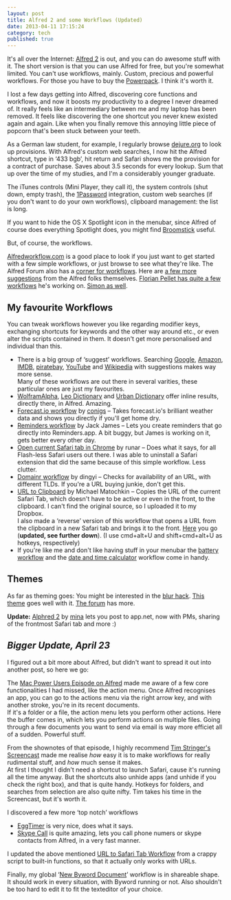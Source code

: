 ```yaml
---
layout: post
title: Alfred 2 and some Workflows (Updated)
date: 2013-04-11 17:15:24
category: tech
published: true
---
```


It's all over the Internet: [Alfred 2](http://www.alfredapp.com) is out, and you can do awesome stuff with it. The short version is that you can use Alfred for free, but you're somewhat limited. You can't use workflows, mainly. Custom, precious and powerful workflows. For those you have to buy the [Powerpack](http://www.alfredapp.com/powerpack/). I think it's worth it.

I lost a few days getting into Alfred, discovering core functions and workflows, and now it boosts my productivity to a degree I never dreamed of. It really feels like an intermediary between me and my laptop has been removed. It feels like discovering the one shortcut you never knew existed again and again. Like when you finally remove this annoying little piece of popcorn that's been stuck between your teeth.

As a German law student, for example, I regularly browse [dejure.org](http://dejure.org/) to look up provisions. With Alfred's custom web searches, I now hit the Alfred shortcut, type in ‘433 bgb’, hit return and Safari shows me the provision for a contract of purchase. Saves about 3.5 seconds for every lookup. Sum that up over the time of my studies, and I'm a considerably younger graduate.

The iTunes controls (Mini Player, they call it), the system controls (shut down, empty trash), the [1Password](https://agilebits.com/onepassword) integration, custom web searches (if you don't want to do your own workflows), clipboard management: the list is long. 

If you want to hide the OS X Spotlight icon in the menubar, since Alfred of course does everything Spotlight does, you might find [Broomstick](http://www.zibity.com/broomstick) useful.

But, of course, the workflows.

[Alfredworkflow.com](http://www.alfredworkflow.com) is a good place to look if you just want to get started with a few simple workflows, or just browse to see what they're like. The Alfred Forum also has a [corner for workflows](http://www.alfredforum.com/forum/3-share-your-workflows/). Here are [a few more suggestions](http://blog.alfredapp.com/2013/04/03/alfred-v2-workflows-a-few-of-our-favourites-so-far/) from the Alfred folks themselves. [Florian Pellet has quite a few workflows](http://florianpellet.com/alfred/) he's working on. [Simon as well](http://simonbs.dk).

## My favourite Workflows
You can tweak workflows however you like regarding modifier keys, exchanging shortcuts for keywords and the other way around etc., or even alter the scripts contained in them. It doesn't get more personalised and individual than this.

* There is a big group of ‘suggest’ workflows. Searching [Google](http://tedwise.com/2013/03/04/alfred-2-workflows/), [Amazon](http://dferg.us/amazon-suggest-workflow/), [IMDB](https://github.com/Dexwell/alfred-imdb-suggest), [piratebay](http://florianpellet.com/alfred/), [YouTube](https://github.com/simonbs/alfred-youtube-workflow) and [Wikipedia](http://www.alfredforum.com/topic/1005-wikipedia-workflow-alternate/?hl=wikipedia) with suggestions makes way more sense.  
Many of these workflows are out there in several varities, these particular ones are just my favourites. 
* [WolframAlpha](http://www.alfredforum.com/topic/655-wolframalpha-workflow/), [Leo Dictionary](https://github.com/psistorm/alfredapp) and [Urban Dictionary](https://github.com/danylokostyshyn/urbandictionary-alfred-workflow) offer inline results, directly there, in Alfred. Amazing.
* [Forecast.io workflow](https://github.com/conigs/forecastio-alfred) by [conigs](http://conigs.com/#all) – Takes forecast.io's brilliant weather data and shows you directly if you'll get home dry.
* [Reminders workflow](http://www.alfredforum.com/topic/917-reminders/) by Jack James – Lets you create reminders that go directly into Reminders.app. A bit buggy, but James is working on it, gets better every other day.
* [Open current Safari tab in Chrome](http://www.alfredforum.com/topic/533-open-current-safari-tab-in-chrome/) by runar – Does what it says, for all Flash-less Safari users out there. I was able to uninstall a Safari extension that did the same because of this simple workflow. Less clutter.
* [Domainr workflow](http://www.alfredforum.com/topic/1485-domainr-workflow/) by dingyi – Checks for availability of an URL, with different TLDs. If you're a URL buying junkie, don't get this.
* [URL to Clipboard](https://dl.dropboxusercontent.com/u/7586201/URLtoClipboard.alfredworkflow) by Michael Matochkin – Copies the URL of the current Safari Tab, which doesn't have to be active or even in the front, to the clipboard. I can't find the original source, so I uploaded it to my Dropbox.  
I also made a ‘reverse’ version of this workflow that opens a URL from the clipboard in a new Safari tab and brings it to the front. [Here](http://cl.ly/0x2O15380I3p) you go (**updated, see further down**). (I use cmd+alt+U and shift+cmd+alt+U as hotkeys, respectively)
* If you're like me and don't like having stuff in your menubar the [battery workflow](http://www.alfredforum.com/topic/1211-battery-view-summary-stats-about-your-laptop-battery/?hl=%2Bbattery+%2Bworkflow#entry6850) and the [date and time calculator](http://www.alfredforum.com/topic/1663-display-and-calculate-with-current-date-and-time/?hl=%2Bdate+%2Bcalculator) workflow come in handy.

## Themes
As far as theming goes: You might be interested in the [blur hack](http://www.alfredforum.com/topic/289-cheeky-little-transparency-blur-hack-in-b78-now-available/). [This theme](http://www.alfredforum.com/topic/1881-os-x-dock/#entry10016) goes well with it. [The forum](http://www.alfredforum.com/forum/4-v2-themes/) has more. 

**Update:** [Alphred 2](https://directory.app.net/app/191/alphred-for-alfred-2/) by [mina](https://alpha.app.net/mina/) lets you post to app.net, now with PMs, sharing of the frontmost Safari tab and more :)

## *Bigger Update, April 23*
I figured out a bit more about Alfred, but didn't want to spread it out into another post, so here we go:

The [Mac Power Users Episode on Alfred](http://macpowerusers.com/2013/04/mac-power-users-133-alfred-2/) made me aware of a few core functionalities I had missed, like the action menu. Once Alfred recognises an app, you can go to the actions menu via the right arrow key, and with another stroke, you're in its recent documents.  
If it's a folder or a file, the action menu lets you perform other actions. Here the buffer comes in, which lets you perform actions on multiple files. Going through a few documents you want to send via email is way more efficiet all of a sudden.  Powerful stuff. 

From the shownotes of that episode, I highly recommend [Tim Stringer's Screencast](http://technicallysimple.com/screencasts/alfred-2-hotkeys/) made me realise *how* easy it is to make workflows for really rudimental stuff, and *how* much sense it makes.  
At first I thought I didn't need a shortcut to launch Safari, cause it's running all the time anyway. But the shortcuts also unhide apps (and unhide if you check the right box), and that is quite handy. Hotkeys for folders, and searches from selection are also quite nifty. Tim takes his time in the Screencast, but it's worth it.

I discovered a few more ‘top notch’ workflows

* [EggTimer](http://geekzone.philosophicalzombie.net/post/45984228801/eggtimer2) is very nice, does what it says.
* [Skype Call](http://guiguan.github.io/Skype-Call/) is quite amazing, lets you call phone numers or skype contacts from Alfred, in a very fast manner.

I updated the above mentioned [URL to Safari Tab Workflow](http://cl.ly/0x2O15380I3p) from a crappy script to built-in functions, so that it actually only works with URLs.

Finally, my global ‘[New Byword Document](http://cl.ly/1E390g2r3q0d)’ workflow is in shareable shape. It should work in every situation, with Byword running or not. Also shouldn't be too hard to edit it to fit the texteditor of your choice.